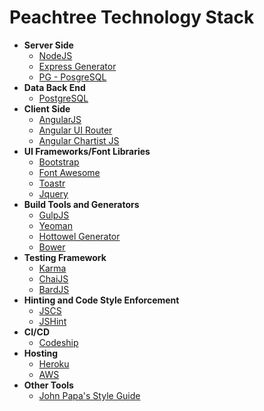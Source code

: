 # Peachtree Technology Stack

* **Server Side**
    * [NodeJS](https://nodejs.org/)
    * [Express Generator](http://expressjs.com/)
    * [PG - PosgreSQL](https://github.com/brianc/node-postgres)
* **Data Back End**
    * [PostgreSQL](http://www.postgresql.org/)
* **Client Side**
    * [AngularJS](https://angularjs.org/)
    * [Angular UI Router](http://angular-ui.github.io/ui-router/site/#/api/ui.router)
    * [Angular Chartist JS](https://github.com/paradox41/angular-chartist.js/tree/master)
* **UI Frameworks/Font Libraries**
    * [Bootstrap](http://getbootstrap.com/)
    * [Font Awesome](http://fortawesome.github.io/Font-Awesome/)
    * [Toastr](https://github.com/CodeSeven/toastr)
    * [Jquery](https://jquery.com/)
* **Build Tools and Generators**
    * [GulpJS](http://gulpjs.com/)
    * [Yeoman](http://yeoman.io/)
    * [Hottowel Generator](https://github.com/johnpapa/generator-hottowel)
    * [Bower](http://bower.io/)
* **Testing Framework**
    * [Karma](http://karma-runner.github.io/0.12/index.html)
    * [ChaiJS](http://chaijs.com/)
    * [BardJS](https://github.com/wardbell/bardjs)
* **Hinting and Code Style Enforcement**
    * [JSCS](http://jscs.info/)
    * [JSHint](http://jshint.com/about/)
* **CI/CD**
    * [Codeship](https://codeship.com)
* **Hosting**
    * [Heroku](https://www.heroku.com/home)
    * [AWS](http://aws.amazon.com/)
* **Other Tools**
    * [John Papa's Style Guide](https://github.com/johnpapa/angular-styleguide)